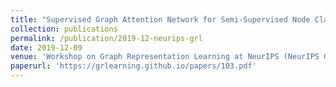 ```yaml
---
title: "Supervised Graph Attention Network for Semi-Supervised Node Classification"
collection: publications
permalink: /publication/2019-12-neurips-grl
date: 2019-12-09
venue: 'Workshop on Graph Representation Learning at NeurIPS (NeurIPS GRL)'
paperurl: 'https://grlearning.github.io/papers/103.pdf'
---
```

